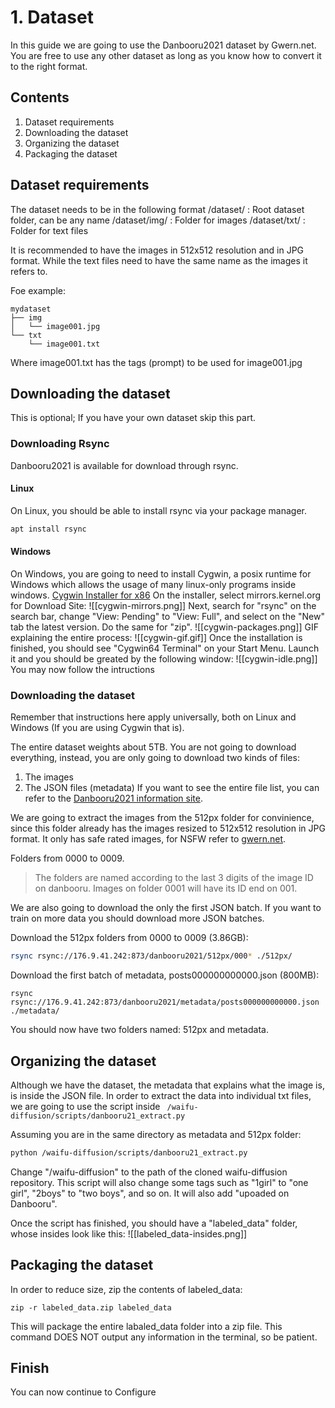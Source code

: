 # 1. Dataset

In this guide we are going to use the Danbooru2021 dataset by Gwern.net. You are free to use any other dataset as long as you know how to convert it to the right format.

## Contents
1. Dataset requirements
2. Downloading the dataset
3. Organizing the dataset
4. Packaging the dataset

## Dataset requirements
The dataset needs to be in the following format
/dataset/ : Root dataset folder, can be any name
/dataset/img/ : Folder for images
/dataset/txt/ : Folder for text files

It is recommended to have the images in 512x512 resolution and in JPG format. While the text files need to have the same name as the images it refers to.

Foe example:
````
mydataset
├── img
│   └── image001.jpg
└── txt
    └── image001.txt
````
Where image001.txt has the tags (prompt) to be used for image001.jpg

## Downloading the dataset
This is optional; If you have your own dataset skip this part.

### Downloading Rsync
Danbooru2021 is available for download through rsync.
#### Linux
On Linux, you should be able to install rsync via your package manager.
````bash
apt install rsync
````
#### Windows
On Windows, you are going to need to install Cygwin, a posix runtime for Windows which allows the usage of many linux-only programs inside windows.
[Cygwin Installer for x86](https://www.cygwin.com/setup-x86_64.exe)
On the installer, select mirrors.kernel.org for Download Site:
![[cygwin-mirrors.png]]
Next, search for "rsync" on the search bar, change "View: Pending" to "View: Full", and select on the "New" tab the latest version. Do the same for "zip".
![[cygwin-packages.png]]
GIF explaining the entire process:
![[cygwin-gif.gif]]
Once the installation is finished, you should see "Cygwin64 Terminal" on your Start Menu. Launch it and you should be greated by the following window:
![[cygwin-idle.png]]
You may now follow the intructions

### Downloading the dataset
Remember that instructions here apply universally, both on Linux and Windows (If you are using Cygwin that is).

The entire dataset weights about 5TB. You are not going to download everything, instead, you are only going to download two kinds of files:
1. The images
2. The JSON files (metadata)
If you want to see the entire file list, you can refer to the [Danbooru2021 information site](https://www.gwern.net/Danbooru2021).

We are going to extract the images from the 512px folder for convinience, since this folder already has the images resized to 512x512 resolution in JPG format. It only has safe rated images, for NSFW refer to [gwern.net](https://www.gwern.net/Danbooru2021#samples). 

Folders from 0000 to 0009.
> The folders are named according to the last 3 digits of the image ID on danbooru. Images on folder 0001 will have its ID end on 001.

We are also going to download the only the first JSON batch. If you want to train on more data you should download more JSON batches.

Download the 512px folders from 0000 to 0009 (3.86GB):
```bash
rsync rsync://176.9.41.242:873/danbooru2021/512px/000* ./512px/
```
Download the first batch of metadata, posts000000000000.json (800MB):
``` shell
rsync rsync://176.9.41.242:873/danbooru2021/metadata/posts000000000000.json ./metadata/
```
You should now have two folders named: 512px and metadata.

## Organizing the dataset
Although we have the dataset, the metadata that explains what the image is, is inside the JSON file. In order to extract the data into individual txt files, we are going to use the script inside `` /waifu-diffusion/scripts/danbooru21_extract.py``

Assuming you are in the same directory as metadata and 512px folder:
````bash 
python /waifu-diffusion/scripts/danbooru21_extract.py
````
Change "/waifu-diffusion" to the path of the cloned waifu-diffusion repository.
This script will also change some tags such as "1girl" to "one girl", "2boys" to "two boys", and so on. It will also add "upoaded on Danbooru".

Once the script has finished, you should have a "labeled_data" folder, whose insides look like this:
![[labeled_data-insides.png]]

## Packaging the dataset
In order to reduce size, zip the contents of labeled_data:
``` shell
zip -r labeled_data.zip labeled_data
```
This will package the entire labaled_data folder into a zip file. This command DOES NOT output any information in the terminal, so be patient.

## Finish
You can now continue to Configure